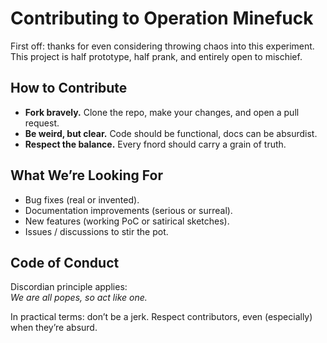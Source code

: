 # Contributing to Operation Minefuck

First off: thanks for even considering throwing chaos into this experiment.  
This project is half prototype, half prank, and entirely open to mischief.

## How to Contribute

- **Fork bravely.** Clone the repo, make your changes, and open a pull request.  
- **Be weird, but clear.** Code should be functional, docs can be absurdist.  
- **Respect the balance.** Every fnord should carry a grain of truth.  

## What We’re Looking For

- Bug fixes (real or invented).  
- Documentation improvements (serious or surreal).  
- New features (working PoC or satirical sketches).  
- Issues / discussions to stir the pot.  

## Code of Conduct

Discordian principle applies:  
*We are all popes, so act like one.*  

In practical terms: don’t be a jerk. Respect contributors, even (especially) when they’re absurd.
